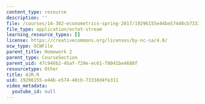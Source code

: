```yaml
---
content_type: resource
description: ''
file: /courses/14-382-econometrics-spring-2017/19296155e44be57440cb73338d4fe311_AJR.R
file_type: application/octet-stream
learning_resource_types: []
license: https://creativecommons.org/licenses/by-nc-sa/4.0/
ocw_type: OCWFile
parent_title: Homework 2
parent_type: CourseSection
parent_uid: 47c946b2-4baf-f29e-ec61-f8041be4688f
resourcetype: Other
title: AJR.R
uid: 19296155-e44b-e574-40cb-73338d4fe311
video_metadata:
  youtube_id: null
---
```

